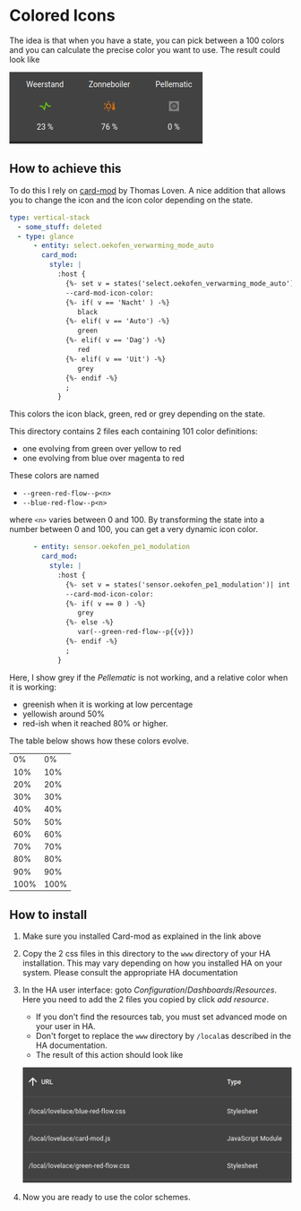 <link rel="stylesheet" href="green-red-flow.css"/>
<link rel="stylesheet" href="blue-red-flow.css"/>

# Colored Icons

The idea is that when you have a state, you can pick between a 100 colors and you can calculate the precise color you want to use. The result could look like

![Result](aux/result.png)

## How to achieve this

To do this I rely on [card-mod](https://github.com/thomasloven/lovelace-card-mod) by Thomas Loven. A nice addition that allows you to change the icon and the icon color depending on the state.

```yaml
type: vertical-stack
  - some_stuff: deleted
  - type: glance
      - entity: select.oekofen_verwarming_mode_auto
        card_mod:
          style: |
            :host {
              {%- set v = states('select.oekofen_verwarming_mode_auto') %}
              --card-mod-icon-color: 
              {%- if( v == 'Nacht' ) -%}
                 black
              {%- elif( v == 'Auto') -%}
                 green
              {%- elif( v == 'Dag') -%}
                 red
              {%- elif( v == 'Uit') -%}
                 grey
              {%- endif -%}
              ;
            }
```

This colors the icon black, green, red or grey depending on the state.

This directory contains 2 files each containing 101 color definitions:

* one evolving from green over yellow to red
* one evolving from blue over magenta to red

These colors are named

* `--green-red-flow--p<n>`
* `--blue-red-flow--p<n>`

where `<n>` varies between 0 and 100. By transforming the state into a number between 0 and 100, you can get a very dynamic icon color.

```yaml
      - entity: sensor.oekofen_pe1_modulation
        card_mod:
          style: |
            :host {
              {%- set v = states('sensor.oekofen_pe1_modulation')| int %}
              --card-mod-icon-color: 
              {%- if( v == 0 ) -%}
                 grey
              {%- else -%}
                 var(--green-red-flow--p{{v}})
              {%- endif -%}
              ;
            }
```

Here, I show grey if the *Pellematic* is not working, and a relative color when it is working:

* greenish when it is working at low percentage
* yellowish around 50%
* red-ish when it reached 80% or higher.

The table below shows how these colors evolve.

<table>
   <tbody>
         <tr>
            <td style="background-color: var(--green-red-flow--p0);">0%</td>
            <td style="background-color: var(--blue-red-flow--p0);">0%</td>
         </tr>
         <tr>
            <td style="background-color: var(--green-red-flow--p10);">10%</td>
            <td style="background-color: var(--blue-red-flow--p10);">10%</td>
         </tr>
         <tr>
            <td style="background-color: var(--green-red-flow--p20);">20%</td>
            <td style="background-color: var(--blue-red-flow--p20);">20%</td>
         </tr>
         <tr>
            <td style="background-color: var(--green-red-flow--p30);">30%</td>
            <td style="background-color: var(--blue-red-flow--p30);">30%</td>
         </tr>
         <tr>
            <td style="background-color: var(--green-red-flow--p40);">40%</td>
            <td style="background-color: var(--blue-red-flow--p40);">40%</td>
         </tr>
         <tr>
            <td style="background-color: var(--green-red-flow--p50);">50%</td>
            <td style="background-color: var(--blue-red-flow--p50);">50%</td>
         </tr>
         <tr>
            <td style="background-color: var(--green-red-flow--p60);">60%</td>
            <td style="background-color: var(--blue-red-flow--p60);">60%</td>
         </tr>
         <tr>
            <td style="background-color: var(--green-red-flow--p70);">70%</td>
            <td style="background-color: var(--blue-red-flow--p70);">70%</td>
         </tr>
         <tr>
            <td style="background-color: var(--green-red-flow--p80);">80%</td>
            <td style="background-color: var(--blue-red-flow--p80);">80%</td>
         </tr>
         <tr>
            <td style="background-color: var(--green-red-flow--p90);">90%</td>
            <td style="background-color: var(--blue-red-flow--p90);">90%</td>
         </tr>
         <tr>
            <td style="background-color: var(--green-red-flow--p100);">100%</td>
            <td style="background-color: var(--blue-red-flow--p100);">100%</td>
         </tr>
   </tbody>
</table>


## How to install

1. Make sure you installed Card-mod as explained in the link above

2. Copy the 2 css files in this directory to the `www` directory of your HA installation. This may vary depending on how you installed HA on your system. Please consult the appropriate HA documentation

3. In the HA user interface: goto *Configuration*/*Dashboards*/*Resources*. Here you need to add the 2 files you copied by click *add resource*. 
   * If you don't find the resources tab, you must set advanced mode on your user in HA.
   * Don't forget to replace the `www` directory by `/local`as described in the HA documentation.
   * The result of this action should look like
   
   ![resource](aux/resource.png)

4. Now you are ready to use the color schemes.